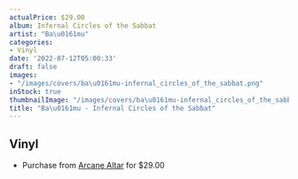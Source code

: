 ```yaml
---
actualPrice: $29.00
album: Infernal Circles of the Sabbat
artist: "Ba\u0161mu"
categories:
- Vinyl
date: '2022-07-12T05:00:33'
draft: false
images:
- "/images/covers/ba\u0161mu-infernal_circles_of_the_sabbat.png"
inStock: true
thumbnailImage: "/images/covers/ba\u0161mu-infernal_circles_of_the_sabbat-thumb.png"
title: "Ba\u0161mu - Infernal Circles of the Sabbat"
---
```


## Vinyl
* Purchase from [Arcane Altar](https://arcanealtar.bigcartel.com/product/basmu-infernal-circles-of-the-sabbat-12-lp) for $29.00
